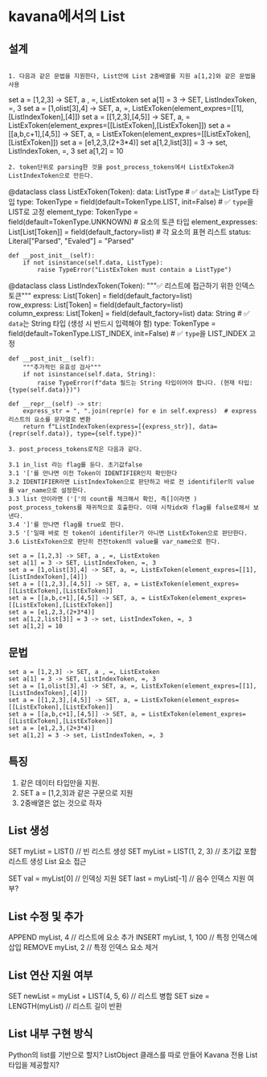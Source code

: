 # kavana에서의 List

## 설계

```

1. 다음과 같은 문법을 지원한다, List안에 List 2중배열를 지원 a[1,2]와 같은 문법을 사용
```

set a = [1,2,3] -> SET, a , =, ListExtoken
set a[1] = 3 -> SET, ListIndexToken, =, 3
set a = [1,olist[3],4] -> SET, a, =, ListExToken(element_expres=[[1],[ListIndexToken],[4]])
set a = [[1,2,3],[4,5]] -> SET, a, = ListExToken(element_expres=[[ListExToken],[ListExToken]])
set a = [[a,b,c+1],[4,5]] -> SET, a, = ListExToken(element_expres=[[ListExToken],[ListExToken]])
set a = [e1,2,3,(2+3*4)]
set a[1,2,list[3]] = 3 -> set, ListIndexToken, =, 3
set a[1,2] = 10

```
2. token단위로 parsing한 것을 post_process_tokens에서 ListExToken과 ListIndexToken으로 만든다.
```

@dataclass
class ListExToken(Token):
    data: ListType  # ✅ `data`는 ListType 타입
    type: TokenType = field(default=TokenType.LIST, init=False)  # ✅ `type`을 LIST로 고정
    element_type: TokenType = field(default=TokenType.UNKNOWN)  # 요소의 토큰 타입
    element_expresses: List[List[Token]] = field(default_factory=list)  # 각 요소의 표현 리스트
    status: Literal["Parsed", "Evaled"] = "Parsed"

    def __post_init__(self):
        if not isinstance(self.data, ListType):
            raise TypeError("ListExToken must contain a ListType")

@dataclass
class ListIndexToken(Token):
    """✅ 리스트에 접근하기 위한 인덱스 토큰"""
    express: List[Token] = field(default_factory=list)  
    row_express: List[Token] = field(default_factory=list)  
    column_express: List[Token] = field(default_factory=list)
    data: String  # ✅ `data`는 String 타입 (생성 시 반드시 입력해야 함)
    type: TokenType = field(default=TokenType.LIST_INDEX, init=False)  # ✅ `type`을 LIST_INDEX 고정

    def __post_init__(self):
        """추가적인 유효성 검사"""
        if not isinstance(self.data, String):
            raise TypeError(f"data 필드는 String 타입이어야 합니다. (현재 타입: {type(self.data)})")

    def __repr__(self) -> str:
        express_str = ", ".join(repr(e) for e in self.express)  # express 리스트의 요소를 문자열로 변환
        return f"ListIndexToken(express=[{express_str}], data={repr(self.data)}, type={self.type})"

```
3. post_process_tokens로직은 다음과 같다.

3.1 in_list 라는 flag를 둔다. 초기값false
3.1 '['를 만나면 이전 Token이 IDENTIFIER인지 확인한다
3.2 IDENTIFIER라면 ListIndexToken으로 판단하고 바로 전 identifiler의 value 를 var_name으로 설정한다.
3.3 list 안이라면 ('['의 count를 체크해서 확인, 즉[]이라면 ) post_process_tokens를 재귀적으로 호출한다. 이때 시작idx와 flag를 false로해서 보낸다.
3.4 ']'를 만나면 flag를 true로 한다.
3.5 '['일때 바로 전 token이 identifiler가 아니면 ListExToken으로 판단한다. 
3.6 ListExToken으로 판단히 전전token의 value를 var_name으로 한다.

set a = [1,2,3] -> SET, a , =, ListExtoken
set a[1] = 3 -> SET, ListIndexToken, =, 3
set a = [1,olist[3],4] -> SET, a, =, ListExToken(element_expres=[[1],[ListIndexToken],[4]])
set a = [[1,2,3],[4,5]] -> SET, a, = ListExToken(element_expres=[[ListExToken],[ListExToken]]
set a = [[a,b,c+1],[4,5]] -> SET, a, = ListExToken(element_expres=[[ListExToken],[ListExToken]]
set a = [e1,2,3,(2+3*4)]
set a[1,2,list[3]] = 3 -> set, ListIndexToken, =, 3
set a[1,2] = 10

```

## 문법

```
set a = [1,2,3] -> SET, a , =, ListExtoken
set a[1] = 3 -> SET, ListIndexToken, =, 3
set a = [1,olist[3],4] -> SET, a, =, ListExToken(element_expres=[[1],[ListIndexToken],[4]])
set a = [[1,2,3],[4,5]] -> SET, a, = ListExToken(element_expres=[[ListExToken],[ListExToken]]
set a = [[a,b,c+1],[4,5]] -> SET, a, = ListExToken(element_expres=[[ListExToken],[ListExToken]]
set a = [e1,2,3,(2+3*4)]
set a[1,2] = 3 -> set, ListIndexToken, =, 3

```

## 특징

1. 같은 데이터 타입만을 지원.
2. SET a = [1,2,3]과 같은 구문으로 지원
3. 2중배열은 없는 것으로 하자

## List 생성

SET myList = LIST() // 빈 리스트 생성
SET myList = LIST(1, 2, 3) // 초기값 포함 리스트 생성
List 요소 접근

SET val = myList[0] // 인덱싱 지원
SET last = myList[-1] // 음수 인덱스 지원 여부?

## List 수정 및 추가

APPEND myList, 4 // 리스트에 요소 추가
INSERT myList, 1, 100 // 특정 인덱스에 삽입
REMOVE myList, 2 // 특정 인덱스 요소 제거

## List 연산 지원 여부

SET newList = myList + LIST(4, 5, 6) // 리스트 병합
SET size = LENGTH(myList) // 리스트 길이 반환

## List 내부 구현 방식

Python의 list를 기반으로 할지?
ListObject 클래스를 따로 만들어 Kavana 전용 List 타입을 제공할지?
